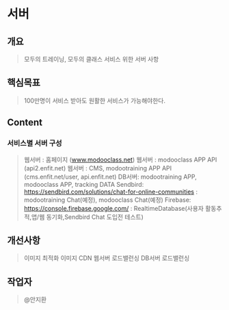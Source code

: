 # 서버

## 개요
> 모두의 트레이닝, 모두의 클래스 서비스 위한 서버 사항

## 핵심목표
> 100만명이 서비스 받아도 원활한 서비스가 가능해야한다.

## Content
### 서비스별 서버 구성
> 웹서버 : 홈페이지 (www.modooclass.net)
> 웹서버 : modooclass APP API (api2.enfit.net)
> 웹서버 : CMS, modootraining APP API  (cms.enfit.net/user, api.enfit.net)
> DB서버: modootraining APP, modooclass APP, tracking DATA
> Sendbird: https://sendbird.com/solutions/chat-for-online-communities
: modootraining Chat(예정), modooclass Chat(예정)
> Firebase: https://console.firebase.google.com/
: RealtimeDatabase(사용자 활동추적,앱/웹 동기화,Sendbird Chat 도입전 테스트)

## 개선사항
> 이미지 최적화
> 이미지 CDN
> 웹서버 로드밸런싱
> DB서버 로드밸런싱

## 작업자
> @안지환
